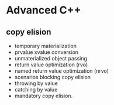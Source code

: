 # Advanced C++

## copy elision
+ temporary materialization
+ prvalue xvalue conversion
+ unmaterialized object passing
+ return value optimization (rvo)
+ named return value optimization (nrvo) 
+ scenarios blocking copy elision
+ throwing by value
+ catching by value
+ mandatory copy elision.

